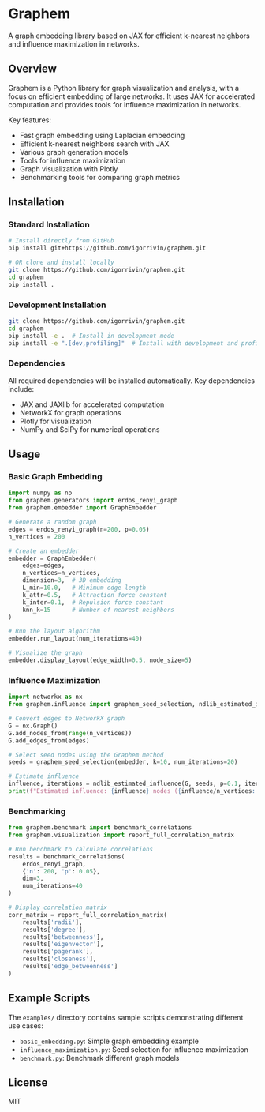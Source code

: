 # Graphem

A graph embedding library based on JAX for efficient k-nearest neighbors and influence maximization in networks.

## Overview

Graphem is a Python library for graph visualization and analysis, with a focus on efficient embedding of large networks. It uses JAX for accelerated computation and provides tools for influence maximization in networks.

Key features:
- Fast graph embedding using Laplacian embedding
- Efficient k-nearest neighbors search with JAX
- Various graph generation models
- Tools for influence maximization
- Graph visualization with Plotly
- Benchmarking tools for comparing graph metrics

## Installation

### Standard Installation

```bash
# Install directly from GitHub
pip install git+https://github.com/igorrivin/graphem.git

# OR clone and install locally
git clone https://github.com/igorrivin/graphem.git
cd graphem
pip install .
```

### Development Installation

```bash
git clone https://github.com/igorrivin/graphem.git
cd graphem
pip install -e .  # Install in development mode
pip install -e ".[dev,profiling]"  # Install with development and profiling extras
```

### Dependencies

All required dependencies will be installed automatically. Key dependencies include:
- JAX and JAXlib for accelerated computation
- NetworkX for graph operations
- Plotly for visualization
- NumPy and SciPy for numerical operations

## Usage

### Basic Graph Embedding

```python
import numpy as np
from graphem.generators import erdos_renyi_graph
from graphem.embedder import GraphEmbedder

# Generate a random graph
edges = erdos_renyi_graph(n=200, p=0.05)
n_vertices = 200

# Create an embedder
embedder = GraphEmbedder(
    edges=edges,
    n_vertices=n_vertices,
    dimension=3,  # 3D embedding
    L_min=10.0,   # Minimum edge length
    k_attr=0.5,   # Attraction force constant
    k_inter=0.1,  # Repulsion force constant
    knn_k=15      # Number of nearest neighbors
)

# Run the layout algorithm
embedder.run_layout(num_iterations=40)

# Visualize the graph
embedder.display_layout(edge_width=0.5, node_size=5)
```

### Influence Maximization

```python
import networkx as nx
from graphem.influence import graphem_seed_selection, ndlib_estimated_influence

# Convert edges to NetworkX graph
G = nx.Graph()
G.add_nodes_from(range(n_vertices))
G.add_edges_from(edges)

# Select seed nodes using the Graphem method
seeds = graphem_seed_selection(embedder, k=10, num_iterations=20)

# Estimate influence
influence, iterations = ndlib_estimated_influence(G, seeds, p=0.1, iterations_count=200)
print(f"Estimated influence: {influence} nodes ({influence/n_vertices:.2%} of the graph)")
```

### Benchmarking

```python
from graphem.benchmark import benchmark_correlations
from graphem.visualization import report_full_correlation_matrix

# Run benchmark to calculate correlations
results = benchmark_correlations(
    erdos_renyi_graph,
    {'n': 200, 'p': 0.05},
    dim=3,
    num_iterations=40
)

# Display correlation matrix
corr_matrix = report_full_correlation_matrix(
    results['radii'],
    results['degree'],
    results['betweenness'],
    results['eigenvector'],
    results['pagerank'],
    results['closeness'],
    results['edge_betweenness']
)
```

## Example Scripts

The `examples/` directory contains sample scripts demonstrating different use cases:

- `basic_embedding.py`: Simple graph embedding example
- `influence_maximization.py`: Seed selection for influence maximization
- `benchmark.py`: Benchmark different graph models

## License

MIT
